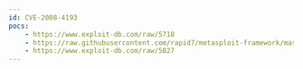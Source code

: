 ```yaml
---
id: CVE-2008-4193
pocs:
    - https://www.exploit-db.com/raw/5718
    - https://raw.githubusercontent.com/rapid7/metasploit-framework/master/modules/exploits/windows/http/altn_securitygateway.rb
    - https://www.exploit-db.com/raw/5827
---
```

